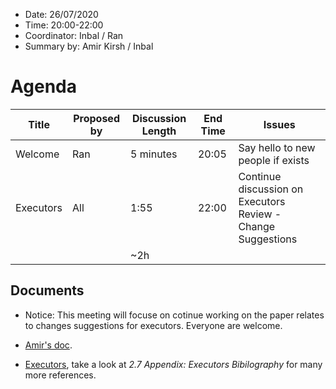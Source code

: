 * Date: 26/07/2020
* Time: 20:00-22:00
* Coordinator: Inbal / Ran
* Summary by: Amir Kirsh / Inbal

# Agenda
| Title     | Proposed by | Discussion Length | End Time | Issues                            |
|-----------|-------------|-------------------|----------|-----------------------------------|
| Welcome   | Ran         | 5 minutes         | 20:05    | Say hello to new people if exists |
| Executors | All         | 1:55              | 22:00    | Continue discussion on Executors Review - Change Suggestions |
|           |             | ~2h               |          |                                   |

## Documents

* Notice: This meeting will focuse on cotinue working on the paper relates to changes suggestions for executors. Everyone are welcome. 

* [Amir's doc](https://docs.google.com/document/d/1AXgg3-sMhYFNv0UJ95K1XQiNBbk9wQ16t6lY5YVidtQ/edit?usp=sharing).
* [Executors](wg21.link/p0443), take a look at _2.7 Appendix: Executors Bibilography_ for many more references.

